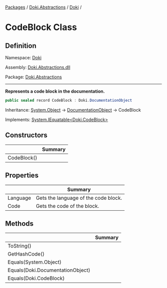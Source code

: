 [Packages](../../README.md) / [Doki.Abstractions](../README.md) / [Doki](README.md) / 

# CodeBlock Class

## Definition

Namespace: [Doki](README.md)

Assembly: [Doki.Abstractions.dll](../README.md)

Package: [Doki.Abstractions](https://www.nuget.org/packages/Doki.Abstractions)

---

**Represents a code block in the documentation.**

```csharp
public sealed record CodeBlock : Doki.DocumentationObject
```

Inheritance: [System.Object](https://learn.microsoft.com/en-us/dotnet/api/System.Object) → [DocumentationObject](Doki.DocumentationObject.md) → CodeBlock

Implements: [System.IEquatable&lt;Doki.CodeBlock&gt;](https://learn.microsoft.com/en-us/dotnet/api/System.IEquatable&lt;Doki.CodeBlock&gt;)

## Constructors

|   |Summary|
|---|---|
|CodeBlock()||


## Properties

|   |Summary|
|---|---|
|Language|Gets the language of the code block.|
|Code|Gets the code of the block.|


## Methods

|   |Summary|
|---|---|
|ToString()||
|GetHashCode()||
|Equals(System.Object)||
|Equals(Doki.DocumentationObject)||
|Equals(Doki.CodeBlock)||


